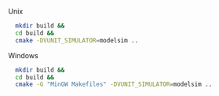 Unix
```sh
  mkdir build &&
  cd build &&
  cmake -DVUNIT_SIMULATOR=modelsim .. 
```

Windows
```sh
  mkdir build &&
  cd build &&
  cmake -G "MinGW Makefiles" -DVUNIT_SIMULATOR=modelsim .. 
```
